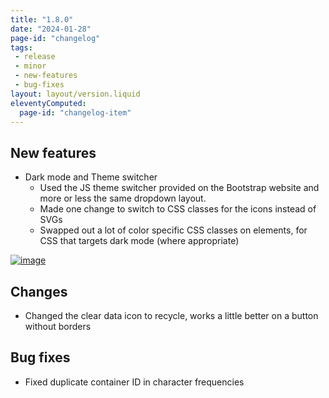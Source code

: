 ```yaml
---
title: "1.8.0"
date: "2024-01-28"
page-id: "changelog"
tags: 
 - release
 - minor
 - new-features
 - bug-fixes
layout: layout/version.liquid
eleventyComputed:
  page-id: "changelog-item"
---
```

## New features
- Dark mode and Theme switcher 
  - Used the JS theme switcher provided on the Bootstrap website and more or less the same dropdown layout.
  - Made one change to switch to CSS classes for the icons instead of SVGs
  - Swapped out a lot of color specific CSS classes on elements, for CSS that targets dark mode (where appropriate)  

[![image](https://github.com/stickerboy/convrtrjs/assets/1421538/7fce66d3-ebbe-4b8a-803b-7965ec334f46)](https://github.com/stickerboy/convrtrjs/assets/1421538/7fce66d3-ebbe-4b8a-803b-7965ec334f46)  

## Changes
- Changed the clear data icon to recycle, works a little better on a button without borders

## Bug fixes
- Fixed duplicate container ID in character frequencies